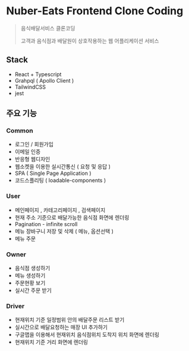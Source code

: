 # Nuber-Eats Frontend Clone Coding

> 음식배달서비스 클론코딩
>
> 고객과 음식점과 배달원이 상호작용하는 웹 어플리케이션 서비스

## Stack

* React + Typescript
* Grahpql ( Apollo Client )
* TailwindCSS
* jest

## 주요 기능

### Common

* 로그인 / 회원가입
* 이메일 인증
* 반응형 웹디자인
* 웹소켓을 이용한 실시간통신 ( 요청 및 응답 )
* SPA ( Single Page Application )
* 코드스플리팅 ( loadable-components )

### User

* 메인페이지 , 카테고리페이지 , 검색페이지
* 현재 주소 기준으로 배달가능한 음식점 화면에 렌더링
* Pagination - infinite scroll
* 메뉴 장바구니 저장 및 삭제 ( 메뉴, 옵션선택 )
* 메뉴 주문

### Owner

* 음식점 생성하기
* 메뉴 생성하기
* 주문현황 보기
* 실시간 주문 받기

### Driver

* 현재위치 기준 일정범위 안의 배달주문 리스트 받기
* 실시간으로 배달요청하는 매장 UI 추가하기
* 구글맵을 이용해서 현재위치 음식점위치 도착지 위치 화면에 렌더링
* 현재위치 기준 거리 화면에 렌더링